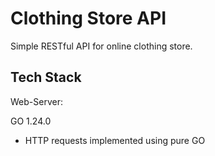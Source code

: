 # Clothing Store API

Simple RESTful API for online clothing store. 

## Tech Stack

Web-Server:

GO 1.24.0

- HTTP requests implemented using pure GO
